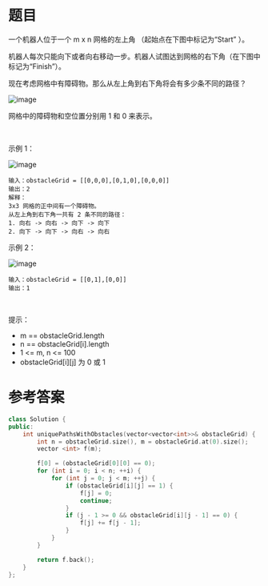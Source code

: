# 题目
一个机器人位于一个 m x n 网格的左上角 （起始点在下图中标记为“Start” ）。

机器人每次只能向下或者向右移动一步。机器人试图达到网格的右下角（在下图中标记为“Finish”）。

现在考虑网格中有障碍物。那么从左上角到右下角将会有多少条不同的路径？

![image](https://user-images.githubusercontent.com/59190045/125056851-3c5b2d00-e0db-11eb-9de6-8922df1f18cc.png)

网格中的障碍物和空位置分别用 1 和 0 来表示。

 

示例 1：

![image](https://user-images.githubusercontent.com/59190045/125056876-40874a80-e0db-11eb-831c-2581aeaf8b33.png)

    输入：obstacleGrid = [[0,0,0],[0,1,0],[0,0,0]]
    输出：2
    解释：
    3x3 网格的正中间有一个障碍物。
    从左上角到右下角一共有 2 条不同的路径：
    1. 向右 -> 向右 -> 向下 -> 向下
    2. 向下 -> 向下 -> 向右 -> 向右
示例 2：

![image](https://user-images.githubusercontent.com/59190045/125056891-441ad180-e0db-11eb-967c-2c35e4e29d68.png)

    输入：obstacleGrid = [[0,1],[0,0]]
    输出：1
 

提示：

* m == obstacleGrid.length
* n == obstacleGrid[i].length
* 1 <= m, n <= 100
* obstacleGrid[i][j] 为 0 或 1

# 参考答案
```c++
class Solution {
public:
    int uniquePathsWithObstacles(vector<vector<int>>& obstacleGrid) {
        int n = obstacleGrid.size(), m = obstacleGrid.at(0).size();
        vector <int> f(m);

        f[0] = (obstacleGrid[0][0] == 0);
        for (int i = 0; i < n; ++i) {
            for (int j = 0; j < m; ++j) {
                if (obstacleGrid[i][j] == 1) {
                    f[j] = 0;
                    continue;
                }
                if (j - 1 >= 0 && obstacleGrid[i][j - 1] == 0) {
                    f[j] += f[j - 1];
                }
            }
        }

        return f.back();
    }
};
